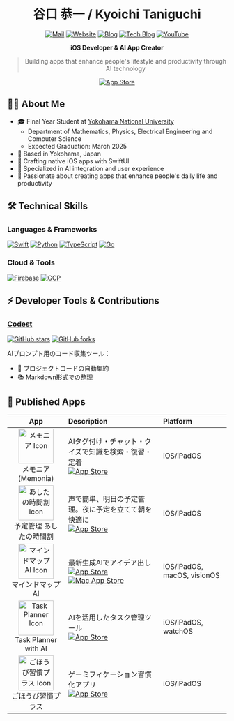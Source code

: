 <div align="center">

# 谷口 恭一 / Kyoichi Taniguchi

[![Mail](https://img.shields.io/badge/Email-info%40taniguchi--kyoichi.com-blue?style=flat-square&logo=gmail&logoColor=white)](mailto:info@taniguchi-kyoichi.com)
[![Website](https://img.shields.io/badge/Website-taniguchi--kyoichi.com-green?style=flat-square&logo=safari&logoColor=white)](https://taniguchi-kyoichi.com)
[![Blog](https://img.shields.io/badge/Blog-taniguchi--kyoichi.com%2Fblog-orange?style=flat-square&logo=safari&logoColor=white)](https://taniguchi-kyoichi.com/blog)
[![Tech Blog](https://img.shields.io/badge/Tech_Blog-taniguchi--kyoichi.com%2Ftech-purple?style=flat-square&logo=safari&logoColor=white)](https://taniguchi-kyoichi.com/tech)
[![YouTube](https://img.shields.io/badge/YouTube-@taniguchi--kyoichi-red?style=flat-square&logo=youtube&logoColor=white)](https://youtube.com/@taniguchi-kyoichi)

**iOS Developer & AI App Creator**

> Building apps that enhance people's lifestyle and productivity through AI technology

[![App Store](https://img.shields.io/badge/App_Store-Developer_Page-0D96F6?style=flat-square&logo=app-store&logoColor=white)](https://apps.apple.com/jp/developer/kyoichi-taniguchi/id1609440791)

</div>

## 👨‍💻 About Me
- 🎓 Final Year Student at [Yokohama National University](https://www.ynu.ac.jp/english/)
  - Department of Mathematics, Physics, Electrical Engineering and Computer Science
  - Expected Graduation: March 2025
- 🏢 Based in Yokohama, Japan
- 🚀 Crafting native iOS apps with SwiftUI
- 🤖 Specialized in AI integration and user experience
- 🌱 Passionate about creating apps that enhance people's daily life and productivity

## 🛠 Technical Skills
### Languages & Frameworks
[![Swift](https://img.shields.io/badge/Swift-FA7343?style=for-the-badge&logo=swift&logoColor=white)](https://developer.apple.com/swift/)
[![Python](https://img.shields.io/badge/Python-3776AB?style=for-the-badge&logo=python&logoColor=white)](https://www.python.org/)
[![TypeScript](https://img.shields.io/badge/TypeScript-007ACC?style=for-the-badge&logo=typescript&logoColor=white)](https://www.typescriptlang.org/)
[![Go](https://img.shields.io/badge/Go-00ADD8?style=for-the-badge&logo=go&logoColor=white)](https://go.dev/)

### Cloud & Tools
[![Firebase](https://img.shields.io/badge/Firebase-FFCA28?style=for-the-badge&logo=firebase&logoColor=black)](https://firebase.google.com/)
[![GCP](https://img.shields.io/badge/Google_Cloud-4285F4?style=for-the-badge&logo=google-cloud&logoColor=white)](https://cloud.google.com/)

## ⚡ Developer Tools & Contributions
### [Codest](https://github.com/no-problem-dev/codest)
[![GitHub stars](https://img.shields.io/github/stars/no-problem-dev/codest?style=social)](https://github.com/no-problem-dev/codest/stargazers)
[![GitHub forks](https://img.shields.io/github/forks/no-problem-dev/codest?style=social)](https://github.com/no-problem-dev/codest/network/members)

AIプロンプト用のコード収集ツール：
- 📝 プロジェクトコードの自動集約
- 📚 Markdown形式での整理

## 🚀 Published Apps

| App | Description | Platform |
|:---:|:------------|:---------|
| <img src="https://github.com/user-attachments/assets/ab556acd-b97a-46ea-b788-99be3b14cd6b" width="80" alt="メモニア Icon"> <br> メモニア(Memonia) | AIタグ付け・チャット・クイズで知識を検索・復習・定着 <br> [![App Store](https://img.shields.io/badge/App_Store-0D96F6?style=for-the-badge&logo=app-store&logoColor=white)](https://apps.apple.com/jp/app/id6742137367) | iOS/iPadOS |
| <img src="https://github.com/user-attachments/assets/0b6e869a-6209-4f7f-87c3-ef63ea8417d9" width="80" alt="あしたの時間割 Icon"> <br> 予定管理 あしたの時間割 | 声で簡単、明日の予定管理。夜に予定を立てて朝を快適に <br> [![App Store](https://img.shields.io/badge/App_Store-0D96F6?style=for-the-badge&logo=app-store&logoColor=white)](https://apps.apple.com/jp/app/id6741523823) | iOS/iPadOS |
| <img src="https://github.com/taniguchi-kyoichi/taniguchi-kyoichi/assets/108321315/834028fa-6281-4899-8647-0e1fa0ac0cf7" width="80" alt="マインドマップAI Icon"> <br> マインドマップAI | 最新生成AIでアイデア出し <br> [![App Store](https://img.shields.io/badge/App_Store-0D96F6?style=for-the-badge&logo=app-store&logoColor=white)](https://apps.apple.com/jp/app/id6470609816) <br> [![Mac App Store](https://img.shields.io/badge/Mac_App_Store-0D96F6?style=for-the-badge&logo=app-store&logoColor=white)](https://apps.apple.com/jp/app/id6470609816?platform=mac) | iOS/iPadOS, macOS, visionOS |
| <img src="https://github.com/user-attachments/assets/f7d47499-d4e2-495e-a4ce-04e7715c96cc" width="80" alt="Task Planner Icon"> <br> Task Planner with AI | AIを活用したタスク管理ツール <br> [![App Store](https://img.shields.io/badge/App_Store-0D96F6?style=for-the-badge&logo=app-store&logoColor=white)](https://apps.apple.com/jp/app/id6608970326) | iOS/iPadOS, watchOS |
| <img src="https://github.com/taniguchi-kyoichi/taniguchi-kyoichi/assets/108321315/a98356e1-6abd-4029-8ea0-4e55ffc0ca07" width="80" alt="ごほうび習慣プラス Icon"> <br> ごほうび習慣プラス | ゲーミフィケーション習慣化アプリ <br> [![App Store](https://img.shields.io/badge/App_Store-0D96F6?style=for-the-badge&logo=app-store&logoColor=white)](https://apps.apple.com/jp/app/id6474091359) | iOS/iPadOS |
